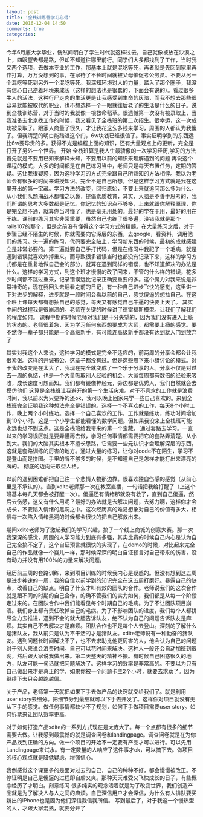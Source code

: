 ```yaml
---
layout: post
title: '全栈训练营学习心得'
date: 2016-12-04 14:50
comments: true
categories: 
---
```

今年6月底大学毕业，恍然间明白了学生时代就这样过去，自己就像被放在沙漠之上，四眼望去都是路，但却不知道往哪里前行。同学们大多都找到了工作，当时我又两个选项，去做本专业的工作，那基本上就是混吃等死，再者就是先回到家里再作打算，万万没想到的事，在家待了不长时间就被父母催促考公务员。不要从另一个混吃等死到另外一个混吃等死。我深知环境对人的力量，踏入了那个圈子，我没有信心自己逆着环境来成长（这样的想法也是很蠢的，下面会有说的）。看过很多牛人的活法，这种行尸走肉的生活更是让我感受到生命的灰暗，而我不想去那些很容易就能被取代的职业，也不想选择一个一眼就往后老了的生活是什么的日子。说到全栈训练营，对于当时的我就像一根救命稻草。很遗憾第一次没有被录取上，当我准备去北京找工作的时候，我又看见了全栈班的第二次招生。很幸运，这一次成功被录取了。跟家人商量了很久，才让我花这么多钱来学习，周围的人都认为我傻了。但我清楚的明白能踏进这个门，6w块钱已经很值了。事实证明学到的东西远比6w要珍贵的多。获得不光是编程上面的知识，还有大量观点上的更新，完全是打开了另外一个世界。
开始
全栈班算是我人生最骄傲的一次学习经历,学习的方法首先就是不要用已知来解释未知，不要用以前的知识来理解遇到的问题
再说这个课程的模式，大多的时间都是在自己练习当中，老师只是每天布置任务，定期的答疑。这让我很疑惑，因为这种学习的方式完全跟自己所熟知的方法相悖。我以为老师会有很多的时间来讲授知识。完全不是自己所想，但是这样学习方式就是我在这里开出的第一宝藏。学习方法的改变，回归原始，不要上来就追问那么多为什么。从小我们队题海战术都嗤之以鼻，提倡素质教育，其实，大脑是不善于思考的，我们所谓的思考大多数都是记忆。你记忆的知识点不够多，上来就跟你解释原理，你是完全想不通，就算你当时懂了，也是毫无用处的。最好的学在于用，最好的用在于练。课前的练习其实非常重要，虽然自己也练了很多遍，没错我就是那个rails107的那个，但是之前没有懂得这个学习方式的精髓。在大量练习之后，对于步骤已经不陌生的时候，你就需要向它深层的东西，去google，看资料，调用他们的练习。头一遍的练习，代码要完全贴上，学习新东西的时候，最初的成就感建立是非常必要的。第二遍就要自己手打代码，但是在练习中我犯了一个毛病，就是遇到错误就喜欢炸掉重来。而导致很多错误当时也都没有记录下来，这样的学习方式都是在重复地做自己会的部分，就算在遇到同样的错误，也不知道解决的办法是什么。这样的学习方式，到这个班才慢慢的改了回来，不管的什么样的错误，花多少时间都不跳过重来，记录错误远比记录正确要重要的多。这个魔力对我来说是非常神奇的，现在我回头去翻看之前的日记，有一种自己进步飞快的感觉，这里讲一下对进步的解释，进步就是一段时间会看以前的自己，感觉傻逼的想抽自己。在这个班上课每天都有想抽自己的感觉，每天又有感觉自己牛逼的快要上天了。
其实中间的过程我是很崩溃的。老师在关键的时候讲了德雷福斯模型。让我们了解我们的程度如何。
课程中期的时候老师对我们是十分失望的，因为我们没有进入上瘾的状态的。老师很着急，因为学习任何东西想要成为大师，都需要上瘾的感觉。要不然你一辈子都只能是一个高级新手，有可能连高级新手都没有达到就入门到放弃了


其实对我这个人来说，这种学习的模式是完全不适应的，前两周的分享会都会让我很紧张。这样的开诚布公，这辈子都没有过。但是这些周下来小组讨论的模式。对于我的改变是在太大了，我现在完全就变成了一个乐于分享的人。分享不仅是对过去一周的总结，也是一个大量吸取别人经验的机会。大家每周都有数倍的经验来吸收，成长速度可想而知。我们都有镜像神经元，旁边都是优秀人，我们自然就会去模仿他们
这算是全栈班让我避开的第一个生活灾难。对于不喜欢的工作就是浪费时间，我以前以为只要挣的还ok，我可以晚上回家来学一些自己喜欢的。来到全栈班完全证明我这种想法完全是错误的。选择一个不喜欢的工作，每天8个小时工作，晚上两个小时练功。选择一个自己喜欢的工作，工作就是练功，练功时间增加到10个小时。这是一个小学生都能看懂的数学问题。但如果我没来上全栈班可能永远也想不到这点。这是全栈班给我带来的第一个宝藏。
通过套路去学习。一直以来的学习误区就是要弄懂再去做，学习任何事情都需要把它的套路弄清楚，从小到大。我们的大脑其实根本不擅长思路，它需要一些元认识才会理解深层的东西。这就是套路训练的厉害的地方。通过大量的练习，让你对code不在陌生，学习不是登山而是拼图。手里的牌不够多的时候，是不知道自己是怎样才能打出来漂亮的牌的。
彻底的迈向进取型人格。

以前的遇到困难都把自己往一个悲情人物那边靠。很喜欢独自伤感的感觉（从前心里是不承认的）。直到xdite老师那一次在教室直播，一句话把我给打醒了（上这个班基本每几天都会被打醒一次）。傻逼还有情绪那就没有救了，直到自己傻逼，然后去伤感，这又有什么用呢？最好的办法就是去解决问题，去努力啊，这样你才会成长，不要陷入情绪的黑洞之中。这次经历真的难易想象对自己的价值有多大，相信每一次陷入情绪黑洞的时候都会很快的把自己解救出来。

期间xdite老师为了激起我们的学习兴趣，搞了一个线上商城的创意大赛。那一次我深深的感觉，周围的人学习能力到底有多强，其实比赛的时候自己内心是认为自己完全搞不定了，这个自证预言就很快的实现了，在demo的时候，对比起来完全自己的作品就像一个婴儿一样，那时候深深的明白自证预言对自己带来的伤害，没有动力并没有用100%的力量来解决问题，

经历前三周的套路训练，来到项目训练的时候我内心是疑惑的。但没有想到这五周是进步神速的一周，我的自信以前学到的知识完全在这五周打磨好。暴露自己的缺点，改善自己的缺点。明白了什么才叫有效的团队的合作。老师说我们的这次合作就是跟不同的时期的自己合作，的确不管我们的实力如何，我们都是从每一个阶段走过来的。在团队合作中我们能看见每个时期自己的毛病。为了不让团队项目崩溃。我们身上都有责任改掉自己的毛病。为了不影响团队的进度，我们每个人都拼尽全力去推进，遇到不会的就大胆告诉队友，绝不认为自己的问题告诉队友是麻烦。其实自己不去解决才是麻烦。团队合作也不是每个人去登山。深刻的了解什么是猪队友，我从前只是认为不干活的才是猪队友。xdite老师说有一种勤奋的猪队友。遇到问题长时间解决不了，也不去求助比他更厉害的人，他会认为自己的问题对于别人来说会浪费时间。自己可以花时间来解决。这种人一般还会自动加班到很晚，然后跟大家说我做出来。第二天整天的精神不振。有时候自己困惑很久的地方，队友可能一句话就把问题解决了。这样学习的效率是非常高的。不要以为只有自己做出来才是真正的学，如果你被一个问题卡主2个小时，就要去求助了。因为继续下去只会越跑越偏。

关于产品，老师第一天就把如果下手去做产品的诀窍就交给我们了。就是利用user story去细分。把细节分到最细就可以下手去开发了。这样你对项目就没有无从下手的感觉。做任何事情都缺少不了规划，如何下手做项目需要user story。如何拆票来让团队效率更高。

对于如何打造产品xdite的一系列方式现在是太庞大了。每一个点都有很多的细节需要去做。让我感到最震撼的就是调查问卷和landingpage。调查问卷就是在为你产品找到正确的方向。做一个项目的开始不一定要有产品才可以进行。可以先用Landingpage来试水。有一定数量的人响应了这件事才ok，可以搞下去。做项目的核心观点就是降低疑虑，增强信心。



我倒感觉这个课更多的是面对过去的自己，自己的种种不好，都会慢慢被改正。不停证明是自己是傻逼的过程即自虐又爽。那种天天难受又飞快成长的日子，有些概念经历了才明白。刻意练习
很多纯实的观念活着就是为了改变世界，我们创造产品就是为了解决人与人之间的麻烦。自己深信用户才会深信，为什么有人排队要买新出的iPhone也是因为他们深信我信我所信。
写到最后了，对于我这一个慢热型的人，才跟大家混熟，就要分开了
